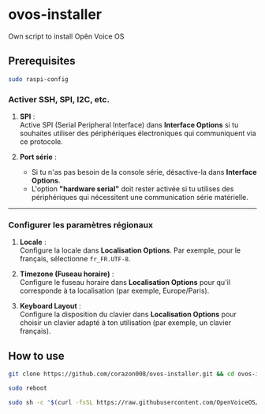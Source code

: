 # ovos-installer
Own script to install Opên Voice OS

## Prerequisites
```bash
sudo raspi-config
```

### Activer SSH, SPI, I2C, etc.
 
1. **SPI** :  
   Active SPI (Serial Peripheral Interface) dans **Interface Options** si tu souhaites utiliser des périphériques électroniques qui communiquent via ce protocole.

2. **Port série** :  
   - Si tu n'as pas besoin de la console série, désactive-la dans **Interface Options**.  
   - L'option **"hardware serial"** doit rester activée si tu utilises des périphériques qui nécessitent une communication série matérielle.

---

### Configurer les paramètres régionaux

1. **Locale** :  
   Configure la locale dans **Localisation Options**. Par exemple, pour le français, sélectionne `fr_FR.UTF-8`.

2. **Timezone (Fuseau horaire)** :  
   Configure le fuseau horaire dans **Localisation Options** pour qu'il corresponde à ta localisation (par exemple, Europe/Paris).

3. **Keyboard Layout** :  
   Configure la disposition du clavier dans **Localisation Options** pour choisir un clavier adapté à ton utilisation (par exemple, un clavier français).


## How to use
```bash
git clone https://github.com/corazon008/ovos-installer.git && cd ovos-installer && sudo bash ovos-installer.sh
```

```bash
sudo reboot
```

```bash
sudo sh -c "$(curl -fsSL https://raw.githubusercontent.com/OpenVoiceOS/ovos-installer/main/installer.sh)"
```